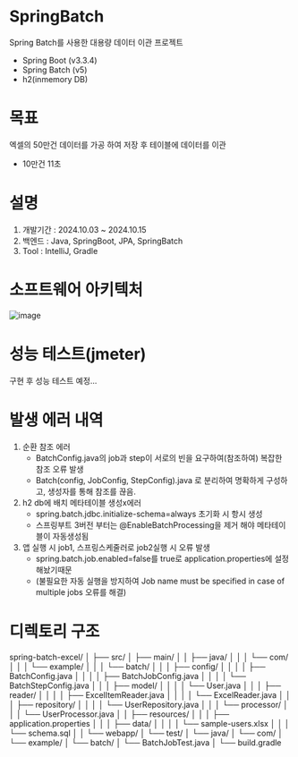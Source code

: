 # SpringBatch
Spring Batch를 사용한 대용량 데이터 이관 프로젝트
- Spring Boot                (v3.3.4)
- Spring Batch               (v5)
- h2(inmemory DB)

# 목표
엑셀의 50만건 데이터를 가공 하여 저장 후 테이블에 데이터를 이관
- 10만건 11초

# 설명
1. 개발기간 : 2024.10.03 ~ 2024.10.15
2. 백엔드 : Java, SpringBoot, JPA, SpringBatch
3. Tool : IntelliJ, Gradle

# 소프트웨어 아키텍처
![image](https://github.com/user-attachments/assets/463ca289-7009-4c50-a53b-94546580458b)


# 성능 테스트(jmeter)
구현 후 성능 테스트 예정...

# 발생 에러 내역
1. 순환 참조 에러
   - BatchConfig.java의 job과 step이 서로의 빈을 요구하여(참조하여) 복잡한 참조 오류 발생
   - Batch(config, JobConfig, StepConfig).java 로 분리하여 명확하게 구성하고, 생성자를 통해 참조를 끊음.
2. h2 db에 배치 메타테이블 생성x에러
   - spring.batch.jdbc.initialize-schema=always 초기화 시 항시 생성
   - 스프링부트 3버전 부터는 @EnableBatchProcessing을 제거 해야 메타테이블이 자동생성됨
3. 앱 실행 시 job1, 스프링스케줄러로 job2실행 시 오류 발생
   -   spring.batch.job.enabled=false를 true로 application.properties에 설정해놨기때문
   -   (불필요한 자동 실행을 방지하여 Job name must be specified in case of multiple jobs 오류를 해결)
 
# 디렉토리 구조
spring-batch-excel/
│
├── src/
│   ├── main/
│   │   ├── java/
│   │   │   └── com/
│   │   │       └── example/
│   │   │           └── batch/
│   │   │               ├── config/
│   │   │               │   ├── BatchConfig.java
│   │   │               │   ├── BatchJobConfig.java
│   │   │               │   └── BatchStepConfig.java
│   │   │               ├── model/
│   │   │               │   └── User.java
│   │   │               ├── reader/
│   │   │               │   ├── ExcelItemReader.java
│   │   │               │   └── ExcelReader.java
│   │   │               ├── repository/
│   │   │               │   └── UserRepository.java
│   │   │               └── processor/
│   │   │                   └── UserProcessor.java
│   │   ├── resources/
│   │   │   ├── application.properties
│   │   │   ├── data/
│   │   │   │   └── sample-users.xlsx
│   │   │   └── schema.sql
│   │   └── webapp/
│   └── test/
│       └── java/
│           └── com/
│               └── example/
│                   └── batch/
│                       └── BatchJobTest.java
│
└── build.gradle
